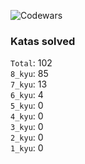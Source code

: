 ![Codewars](https://www.codewars.com/users/PheRum/badges/large)

### Katas solved

`Total`: 102 \
`8_kyu`: 85 \
`7_kyu`: 13 \
`6_kyu`: 4 \
`5_kyu`: 0 \
`4_kyu`: 0 \
`3_kyu`: 0 \
`2_kyu`: 0 \
`1_kyu`: 0
